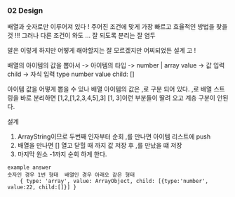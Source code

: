 ### 02 Design

배열과 숫자로만 이루어져 있다 ! 
주어진 조건에 맞게 가장 빠르고 효율적인 방법을 찾을 것 !!! 
그러나 다른 조건이 와도 ... 잘 되도록 분리는 잘 염두 

말은 이렇게 하지만 어떻게 해야할지는 잘 모르겠지만 어찌되었든 설계 고 ! 


배열의 아이템의 값을 뽑아서 -> 
아이템의 타입 -> number | array
value -> 값 입력 
child -> 자식 입력 
type number value child: []

아이템 값을 어떻게 뽑을 수 있나 
배열 아이템의 값은 ,로 구분 되어 있다. 
,로 배열 스트링을 바로 분리하면 [1,2,[1,2,3,4,5],3]
[1,  3]이런 부분들이 딸려 오고 계층 구분이 안된다.

설계 
1. ArrayString이므로 두번째 인자부터 순회 ,를 만나면 아이템 리스트에 push 
2. 배열을 만나면 [] 열고 닫힐 때 까지 값 저장 후 ,를 만났을 떄 저장 
3. 마지막 원소 -1까지 순회 하게 한다. 


```
example answer 
숫자인 경우 1번 형태  배열인 경우 아래오 같은 형태
    { type: 'array', value: ArrayObject, child: [{type:'number', value:22, child:[]}] }
```